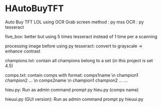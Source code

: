 # HAutoBuyTFT
Auto Buy TFT LOL using OCR
Grab screen method : py mss
OCR : py tesseract

five_box: better but using 5 times tesseract instead of 1 time per a scanning

processing image before using py tesseract: convert to grayscale -> enhance contrast

champions.txt: contain all champions belong to a set (in this project is set 4.5)

comps.txt: contain comps with format: 
comps1name \n champion1 champion2 ... \n comps2name \n champion1 champion2 ... ...

hieu.py: Run as admin command prompt 
py hieu.py (comps name)

hieuui.py (GUI version): Run as admin command prompt
py hieuui.py

